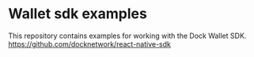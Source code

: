 # Wallet sdk examples

This repository contains examples for working with the Dock Wallet SDK.
https://github.com/docknetwork/react-native-sdk

